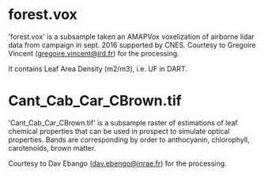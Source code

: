 # forest.vox
'forest.vox' is a subsample taken an AMAPVox voxelization of airborne lidar data 
from campaign in sept. 2016 supported by CNES. Courtesy to Gregoire Vincent
(gregoire.vincent@ird.fr) for the processing.

It contains Leaf Area Density (m2/m3), i.e. UF in DART.
 
# Cant_Cab_Car_CBrown.tif

'Cant_Cab_Car_CBrown.tif' is a subsample raster of estimations of leaf chemical properties
that can be used in prospect to simulate optical properties. Bands are corresponding by order to
anthocyanin, chlorophyll, carotenoids, brown matter.

Courtesy to Dav Ebango (dav.ebengo@inrae.fr) for the processing.  
